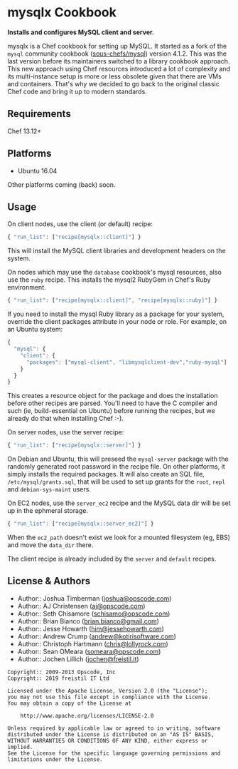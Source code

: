 # mysqlx Cookbook

**Installs and configures MySQL client and server.**

mysqlx is a Chef cookbook for setting up MySQL. It started as a fork of the
`mysql` community cookbook ([sous-chefs/mysql](https://github.com/chef-cookbooks/mysql)) version 4.1.2. This was the
last version before its maintainers switched to a library cookbook approach.
This new approach using Chef resources introduced a lot of complexity and
its multi-instance setup is more or less obsolete given that there are
VMs and containers. That's why we decided to go back to the original
classic Chef code and bring it up to modern standards.

## Requirements

Chef 13.12+

## Platforms

- Ubuntu 16.04

Other platforms coming (back) soon.

## Usage

On client nodes, use the client (or default) recipe:

```javascript
{ "run_list": ["recipe[mysqlx::client]"] }
```

This will install the MySQL client libraries and development headers on the system.

On nodes which may use the `database` cookbook's mysql resources, also use the `ruby` recipe. This installs the mysql2 RubyGem in Chef's Ruby environment.

```javascript
{ "run_list": ["recipe[mysqlx::client]", "recipe[mysqlx::ruby]"] }
```

If you need to install the mysql Ruby library as a package for your system, override the client packages attribute in your node or role. For example, on an Ubuntu system:

```javascript
{
  "mysql": {
    "client": {
      "packages": ["mysql-client", "libmysqlclient-dev","ruby-mysql"]
    }
  }
}
```

This creates a resource object for the package and does the installation before other recipes are parsed. You'll need to have the C compiler and such (ie, build-essential on Ubuntu) before running the recipes, but we already do that when installing Chef :-).

On server nodes, use the server recipe:

```javascript
{ "run_list": ["recipe[mysqlx::server]"] }
```

On Debian and Ubuntu, this will preseed the `mysql-server` package with the randomly generated root password in the recipe file. On other platforms, it simply installs the required packages. It will also create an SQL file, `/etc/mysql/grants.sql`, that will be used to set up grants for the `root`, `repl` and `debian-sys-maint` users.

On EC2 nodes, use the `server_ec2` recipe and the MySQL data dir will be set up in the ephmeral storage.

```javascript
{ "run_list": ["recipe[mysqlx::server_ec2]"] }
```

When the `ec2_path` doesn't exist we look for a mounted filesystem (eg, EBS) and move the `data_dir` there.

The client recipe is already included by the `server` and `default` recipes.

## License & Authors

- Author:: Joshua Timberman (<joshua@opscode.com>)
- Author:: AJ Christensen (<aj@opscode.com>)
- Author:: Seth Chisamore (<schisamo@opscode.com>)
- Author:: Brian Bianco (<brian.bianco@gmail.com>)
- Author:: Jesse Howarth (<him@jessehowarth.com>)
- Author:: Andrew Crump (<andrew@kotirisoftware.com>)
- Author:: Christoph Hartmann (<chris@lollyrock.com>)
- Author:: Sean OMeara (<someara@opscode.com>)
- Author:: Jochen Lillich (<jochen@freistil.it>)

```text
Copyright:: 2009-2013 Opscode, Inc
Copyright:: 2019 freistil IT Ltd

Licensed under the Apache License, Version 2.0 (the "License");
you may not use this file except in compliance with the License.
You may obtain a copy of the License at

    http://www.apache.org/licenses/LICENSE-2.0

Unless required by applicable law or agreed to in writing, software
distributed under the License is distributed on an "AS IS" BASIS,
WITHOUT WARRANTIES OR CONDITIONS OF ANY KIND, either express or implied.
See the License for the specific language governing permissions and
limitations under the License.
```
